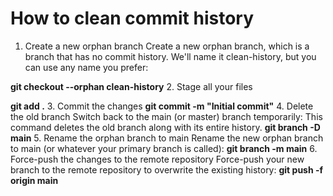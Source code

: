 # How to clean commit history

1. Create a new orphan branch
Create a new orphan branch, which is a branch that has no commit history. We'll name it clean-history, but you can use any name you prefer:

**git checkout --orphan clean-history**
2. Stage all your files

**git add .**
3. Commit the changes
**git commit -m "Initial commit"**
4. Delete the old branch
Switch back to the main (or master) branch temporarily:
This command deletes the old branch along with its entire history.
**git branch -D main**
5. Rename the orphan branch to main
Rename the new orphan branch to main (or whatever your primary branch is called):
**git branch -m main**
6. Force-push the changes to the remote repository
Force-push your new branch to the remote repository to overwrite the existing history:
**git push -f origin main**
